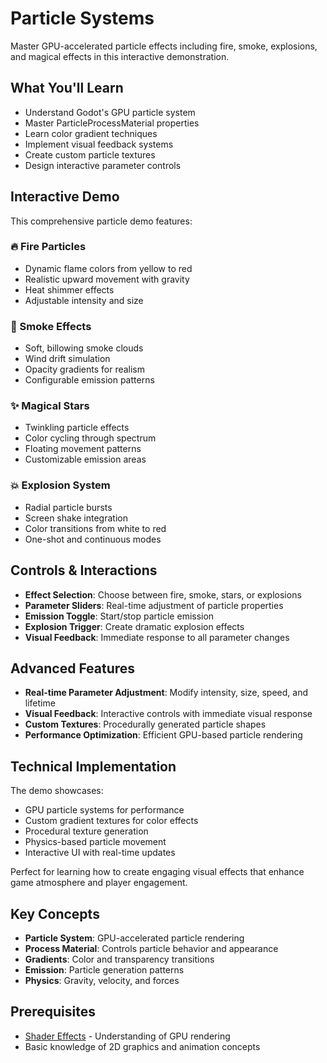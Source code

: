 # Particle Systems

Master GPU-accelerated particle effects including fire, smoke, explosions, and magical effects in this interactive demonstration.

<!-- embed-gdEmbed: {$PATH}/particle_systems_demos -->

## What You'll Learn

- Understand Godot's GPU particle system
- Master ParticleProcessMaterial properties
- Learn color gradient techniques
- Implement visual feedback systems
- Create custom particle textures
- Design interactive parameter controls

## Interactive Demo

This comprehensive particle demo features:

### 🔥 Fire Particles
- Dynamic flame colors from yellow to red
- Realistic upward movement with gravity
- Heat shimmer effects
- Adjustable intensity and size

### 💨 Smoke Effects  
- Soft, billowing smoke clouds
- Wind drift simulation
- Opacity gradients for realism
- Configurable emission patterns

### ✨ Magical Stars
- Twinkling particle effects
- Color cycling through spectrum
- Floating movement patterns
- Customizable emission areas

### 💥 Explosion System
- Radial particle bursts
- Screen shake integration
- Color transitions from white to red
- One-shot and continuous modes

## Controls & Interactions

- **Effect Selection**: Choose between fire, smoke, stars, or explosions
- **Parameter Sliders**: Real-time adjustment of particle properties
- **Emission Toggle**: Start/stop particle emission
- **Explosion Trigger**: Create dramatic explosion effects
- **Visual Feedback**: Immediate response to all parameter changes

## Advanced Features

- **Real-time Parameter Adjustment**: Modify intensity, size, speed, and lifetime
- **Visual Feedback**: Interactive controls with immediate visual response
- **Custom Textures**: Procedurally generated particle shapes
- **Performance Optimization**: Efficient GPU-based particle rendering

## Technical Implementation

The demo showcases:
- GPU particle systems for performance
- Custom gradient textures for color effects
- Procedural texture generation
- Physics-based particle movement
- Interactive UI with real-time updates

Perfect for learning how to create engaging visual effects that enhance game atmosphere and player engagement.

## Key Concepts

- **Particle System**: GPU-accelerated particle rendering
- **Process Material**: Controls particle behavior and appearance
- **Gradients**: Color and transparency transitions
- **Emission**: Particle generation patterns
- **Physics**: Gravity, velocity, and forces

## Prerequisites

- [Shader Effects](../shader_effects/) - Understanding of GPU rendering
- Basic knowledge of 2D graphics and animation concepts
